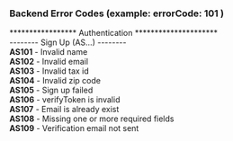 ### Backend Error Codes (example: errorCode: 101 )

***************** Authentication *********************  
-------- Sign Up (AS...) --------  
**AS101** - Invalid name  
**AS102** - Invalid email  
**AS103** - Invalid tax id  
**AS104** - Invalid zip code  
**AS105** - Sign up failed  
**AS106** - verifyToken is invalid  
**AS107** - Email is already exist  
**AS108** - Missing one or more required fields  
**AS109** - Verification email not sent  
